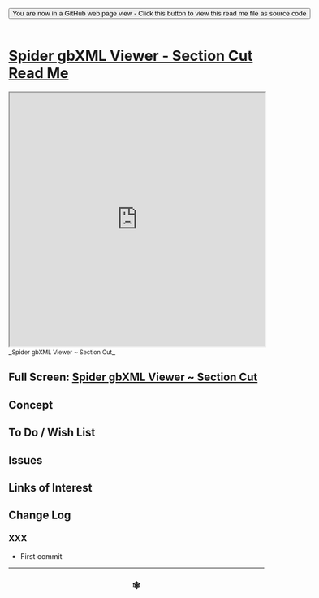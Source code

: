 
<span style=display:none; >[You are now in a GitHub source code view - click this link to view Read Me file as a web page]( https://www.ladybug.tools/spider-gbxml-tools/#cookbook/spider-gbxml-viewer-cut-section/README.md "View file as a web page." ) </span>

<div><input type=button class = 'btn btn-secondary btn-sm' onclick="window.location.href='https://github.com/ladybug-tools/spider-gbxml-tools/blob/master/cookbook/spider-gbxml-viewer-cut-section/README.md'";
value='You are now in a GitHub web page view - Click this button to view this read me file as source code' ></div>

<br>

# [Spider gbXML Viewer - Section Cut Read Me]( #cookbook/spider-gbxml-viewer-cut-section/README.md )


<iframe src=https://www.ladybug.tools/spider-gbxml-tools/cookbook/spider-gbxml-viewer-cut-section/ width=100% height=500px >Iframes are not viewable in GitHub source code views</iframe>
_<small>Spider gbXML Viewer ~ Section Cut</small>_

## Full Screen: [Spider gbXML Viewer ~ Section Cut]( https://www.ladybug.tools/spider-gbxml-tools/cookbook/spider-gbxml-viewer-cut-section/r7/spider-gbxml-viewer-cut-section.html )



## Concept


## To Do / Wish List


## Issues



## Links of Interest



## Change Log

### XXX

* First commit


***

### <center title="Howdy! My web is better than yours. ;-)" ><a href=javascript:window.scrollTo(0,0); style="text-decoration:none !important;" > &#x1f578; </a></center>



